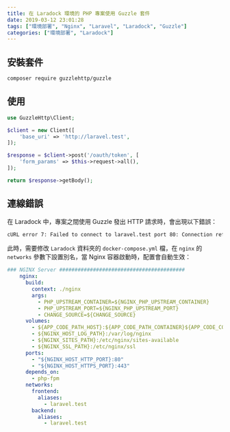 ```yaml
---
title: 在 Laradock 環境的 PHP 專案使用 Guzzle 套件
date: 2019-03-12 23:01:28
tags: ["環境部署", "Nginx", "Laravel", "Laradock", "Guzzle"]
categories: ["環境部署", "Laradock"]
---
```


## 安裝套件

```bash
composer require guzzlehttp/guzzle
```

## 使用

```php
use GuzzleHttp\Client;

$client = new Client([
    'base_uri' => 'http://laravel.test',
]);

$response = $client->post('/oauth/token', [
    'form_params' => $this->request->all(),
]);

return $response->getBody();
```

## 連線錯誤

在 Laradock 中，專案之間使用 Guzzle 發出 HTTP 請求時，會出現以下錯誤：

```txt
cURL error 7: Failed to connect to laravel.test port 80: Connection refused
```

此時，需要修改 `Laradock` 資料夾的 `docker-compose.yml` 檔，在 `nginx` 的 `networks` 參數下設置別名，當 Nginx 容器啟動時，配置會自動生效：

```yaml
### NGINX Server #########################################
    nginx:
      build:
        context: ./nginx
        args:
          - PHP_UPSTREAM_CONTAINER=${NGINX_PHP_UPSTREAM_CONTAINER}
          - PHP_UPSTREAM_PORT=${NGINX_PHP_UPSTREAM_PORT}
          - CHANGE_SOURCE=${CHANGE_SOURCE}
      volumes:
        - ${APP_CODE_PATH_HOST}:${APP_CODE_PATH_CONTAINER}${APP_CODE_CONTAINER_FLAG}
        - ${NGINX_HOST_LOG_PATH}:/var/log/nginx
        - ${NGINX_SITES_PATH}:/etc/nginx/sites-available
        - ${NGINX_SSL_PATH}:/etc/nginx/ssl
      ports:
        - "${NGINX_HOST_HTTP_PORT}:80"
        - "${NGINX_HOST_HTTPS_PORT}:443"
      depends_on:
        - php-fpm
      networks:
        frontend:
          aliases:
            - laravel.test
        backend:
          aliases:
            - laravel.test
```
